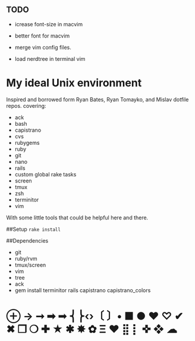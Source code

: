 ## TODO
- icrease font-size in macvim
- better font for macvim

- merge vim config files. 
- load nerdtree in terminal vim




# My ideal Unix environment

Inspired and borrowed form Ryan Bates, Ryan Tomayko, and Mislav dotfile repos. covering:

- ack
- bash
- capistrano
- cvs
- rubygems
- ruby
- git
- nano
- rails
- custom global rake tasks
- screen
- tmux
- zsh
- terminitor
- vim

With some little tools that could be helpful here and there.


##Setup
`rake install`

##Dependencies
- git
- ruby/rvm
- tmux/screen
- vim
- tree
- ack
- gem install terminitor rails capistrano capistrano_colors

# ⊕ → ➞ ➡ ➟ ⎨⎬‹›〔  〕• ■ ● ♥ ♡ ✔ ✖ ❐ ❍ ✚ ★ ✱ ✸ ✿ Ξ ❤ ⣿ ⡇ ✜ ❖  ☁